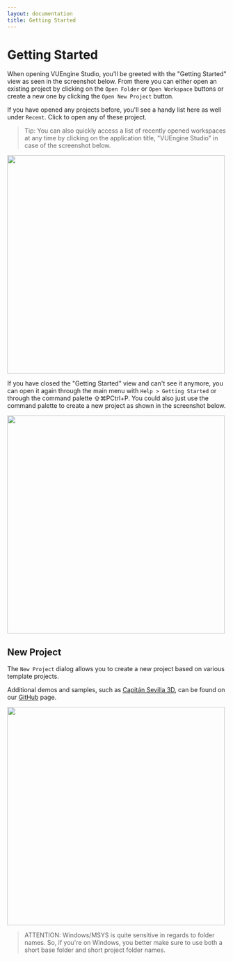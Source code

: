 ```yaml
---
layout: documentation
title: Getting Started
---
```


# Getting Started

When opening VUEngine Studio, you'll be greeted with the "Getting Started" view as seen in the screenshot below. From there you can either open an existing project by clicking on the `Open Folder` or `Open Workspace` buttons or create a new one by clicking the `Open New Project` button.

If you have opened any projects before, you'll see a handy list here as well under `Recent`. Click to open any of these project.

> Tip: You can also quickly access a list of recently opened workspaces at any time by clicking on the application title, "VUEngine Studio" in case of the screenshot below.

<a href="/documentation/images/getting-started/VUEngine-Studio-Getting-Started.png"><img src="/documentation/images/getting-started/VUEngine-Studio-Getting-Started.png" width="500" /></a>

If you have closed the "Getting Started" view and can't see it anymore, you can open it again through the main menu with `Help > Getting Started` or through the command palette <span class="keys target-os-osx">⇧⌘P</span><span class="keys target-os-not-osx">Ctrl+P</span>. You could also just use the command palette to create a new project as shown in the screenshot below.

<a href="/documentation/images/getting-started/VUEngine-Studio-Command-Palette-New-Project.png"><img src="/documentation/images/getting-started/VUEngine-Studio-Command-Palette-New-Project.png" width="500" /></a>

## New Project

The `New Project` dialog allows you to create a new project based on various template projects.

Additional demos and samples, such as <a href="https://github.com/VUEngine/Capitan-Sevilla-3D">Capitán Sevilla 3D</a>, can be found on our <a href="https://github.com/VUEngine">GitHub</a> page.

<a href="/documentation/images/getting-started/VUEngine-Studio-New-Project-Dialog.png"><img src="/documentation/images/getting-started/VUEngine-Studio-New-Project-Dialog.png" width="500" /></a>

> ATTENTION: Windows/MSYS is quite sensitive in regards to folder names. So, if you're on Windows, you better make sure to use both a short base folder and short project folder names.
